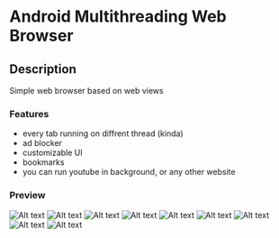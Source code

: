# Android Multithreading Web Browser

## Description

Simple web browser based on web views

### Features

- every tab running on diffrent thread (kinda)
- ad blocker
- customizable UI
- bookmarks
- you can run youtube in background, or any other website

### Preview

![Alt text](Images/1.jpg?raw=true "Title")
![Alt text](Images/2.jpg?raw=true "Title")
![Alt text](Images/3.jpg?raw=true "Title")
![Alt text](Images/4.jpg?raw=true "Title")
![Alt text](Images/5.jpg?raw=true "Title")
![Alt text](Images/6.jpg?raw=true "Title")
![Alt text](Images/7.jpg?raw=true "Title")
![Alt text](Images/8.jpg?raw=true "Title")
![Alt text](Images/9.jpg?raw=true "Title")